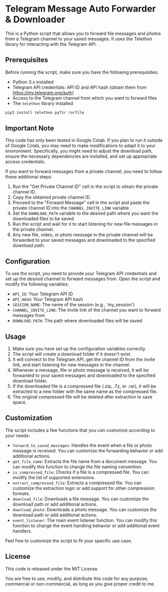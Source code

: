 # Telegram Message Auto Forwarder & Downloader

This is a Python script that allows you to forward file messages and photos from a Telegram channel to your saved messages. It uses the Telethon library for interacting with the Telegram API.

## Prerequisites

Before running the script, make sure you have the following prerequisites:

- Python 3.x installed
- Telegram API credentials: API ID and API hash (obtain them from https://my.telegram.org/auth)
- Access to the Telegram channel from which you want to forward files
- The `telethon` library installed
```bash
pip3 install telethon py7zr rarfile
```

## Important Note

This code has only been tested in Google Colab. If you plan to run it outside of Google Colab, you may need to make modifications to adapt it to your environment. Specifically, you might need to adjust the download path, ensure the necessary dependencies are installed, and set up appropriate access credentials. 
 
If you want to forward messages from a private channel, you need to follow these additional steps:

1. Run the "Get Private Channel ID" cell in the script to obtain the private channel ID.
2. Copy the obtained private channel ID.
3. Proceed to the "Forward Message" cell in the script and paste the private channel ID into the `CHANNEL_INVITE_LINK` variable.
4. Set the `DOWNLOAD_PATH` variable to the desired path where you want the downloaded files to be saved.
5. Run the script and wait for it to start listening for new file messages in the private channel.
6. Any new file, video, or photo message in the private channel will be forwarded to your saved messages and downloaded to the specified download path.

## Configuration

To use the script, you need to provide your Telegram API credentials and set up the desired channel to forward messages from. Open the script and modify the following variables:

- `API_ID`: Your Telegram API ID
- `API_HASH`: Your Telegram API hash
- `SESSION_NAME`: The name of the session (e.g., 'my_session')
- `CHANNEL_INVITE_LINK`: The invite link of the channel you want to forward messages from
- `DOWNLOAD_PATH`: The path where downloaded files will be saved

## Usage

1. Make sure you have set up the configuration variables correctly.
2. The script will create a download folder if it doesn't exist.
3. It will connect to the Telegram API, get the channel ID from the invite link, and start listening for new messages in the channel.
4. Whenever a message, file or photo message is received, it will be forwarded to your saved messages and downloaded to the specified download folder.
5. If the downloaded file is a compressed file (.zip, .7z, or .rar), it will be extracted to a new folder with the same name as the compressed file.
6. The original compressed file will be deleted after extraction to save space.

## Customization

The script includes a few functions that you can customize according to your needs:

- `forward_to_saved_messages`: Handles the event when a file or photo message is received. You can customize the forwarding behavior or add additional actions.
- `get_file_name`: Extracts the file name from a document message. You can modify this function to change the file naming convention.
- `is_compressed_file`: Checks if a file is a compressed file. You can modify the list of supported extensions.
- `extract_compressed_file`: Extracts a compressed file. You can customize the extraction logic or add support for other compression formats.
- `download_file`: Downloads a file message. You can customize the download path or add additional actions.
- `download_photo`: Downloads a photo message. You can customize the download path or add additional actions.
- `event_listener`: The main event listener function. You can modify this function to change the event handling behavior or add additional event handlers.

Feel free to customize the script to fit your specific use case.

## License

This code is released under the MIT License.

You are free to use, modify, and distribute this code for any purpose, commercial or non-commercial, as long as you give proper credit to me.